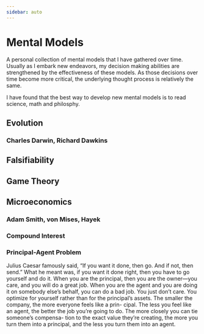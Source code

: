 ```yaml
---
sidebar: auto
---
```


# Mental Models

A personal collection of mental models that I have gathered over time. Usually as I embark new endeavors, my decision making abilities are strengthened by the effectiveness of these models. As those decisions over time become more critical, the underlying thought process is relatively the same.

I have found that the best way to develop new mental models is to read science, math and philosphy.

## Evolution
### Charles Darwin, Richard Dawkins

## Falsifiability

## Game Theory

## Microeconomics
### Adam Smith, von Mises, Hayek
### Compound Interest

### Principal-Agent Problem
Julius Caesar famously said, “If you want it done, then go. And if not, then send.” What he meant was, if you want it done right, then you have to go yourself and
do it. When you are the principal, then you are the owner—you
care, and you will do a great job. When you are the agent and
you are doing it on somebody else’s behalf, you can do a bad
job. You just don’t care. You optimize for yourself rather than
for the principal’s assets.
The smaller the company, the more everyone feels like a prin-
cipal. The less you feel like an agent, the better the job you’re
going to do. The more closely you can tie someone’s compensa-
tion to the exact value they’re creating, the more you turn them
into a principal, and the less you turn them into an agent. 